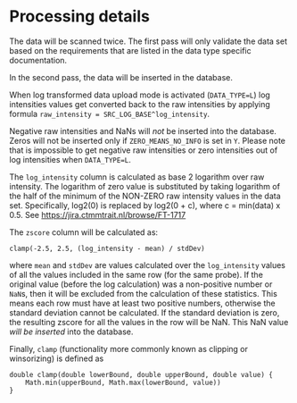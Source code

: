 Processing details
==================

The data will be scanned twice. The first pass will only validate the data set based on the requirements that are listed in the data type specific documentation.

In the second pass, the data will be inserted in the database.

When log transformed data upload mode is activated (`DATA_TYPE=L`) 
log intensities values get converted back to the raw intensities by applying formula `raw_intensity = SRC_LOG_BASE^log_intensity`.

Negative raw intensities and NaNs will *not* be inserted into the database.
Zeros will not be inserted only if `ZERO_MEANS_NO_INFO` is set in `Y`.
Please note that is impossible to get negative raw intensities or zero intensities out of log intensities when `DATA_TYPE=L`.

The `log_intensity` column is calculated as base 2 logarithm over raw intensity.
The logarithm of zero value is substituted by taking logarithm of the half of the minimum of the NON-ZERO raw intensity values in the data set.
Specifically, log2(0) is replaced by log2(0 + c), where c = min(data) x 0.5. See https://jira.ctmmtrait.nl/browse/FT-1717

The `zscore` column will be calculated as:

    clamp(-2.5, 2.5, (log_intensity - mean) / stdDev)

where `mean` and `stdDev` are values calculated over the `log_intensity` values
of all the values included in the same row (for the same probe). If the original
value (before the log calculation) was a non-positive number or `NaN`s, then it
will be excluded from the calculation of these statistics. This means each row
must have at least two positive numbers, otherwise the standard deviation cannot
be calculated. If the standard deviation is zero, the resulting zscore for all
the values in the row will be NaN. This NaN value *will be inserted* into the
database.

Finally, `clamp` (functionality more commonly known as clipping or winsorizing) is defined as

    double clamp(double lowerBound, double upperBound, double value) {
        Math.min(upperBound, Math.max(lowerBound, value))
    }
